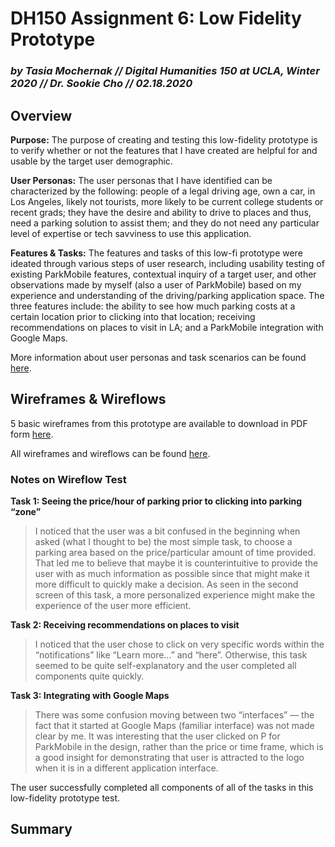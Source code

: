 # DH150 Assignment 6: Low Fidelity Prototype

### _by Tasia Mochernak // Digital Humanities 150 at UCLA, Winter 2020 // Dr. Sookie Cho // 02.18.2020_


## Overview

**Purpose:** The purpose of creating and testing this low-fidelity prototype is to verify whether or not the features that I have created are helpful for and usable by the target user demographic. 

**User Personas:** The user personas that I have identified can be characterized by the following: people of a legal driving age, own a car, in Los Angeles, likely not tourists, more likely to be current college students or recent grads; they have the desire and ability to drive to places and thus, need a parking solution to assist them; and they do not need any particular level of expertise or tech savviness to use this application. 

**Features & Tasks:** The features and tasks of this low-fi prototype were ideated through various steps of user research, including usability testing of existing ParkMobile features, contextual inquiry of a target user, and other observations made by myself (also a user of ParkMobile) based on my experience and understanding of the driving/parking application space. The three features include: the ability to see how much parking costs at a certain location prior to clicking into that location; receiving recommendations on places to visit in LA; and a ParkMobile integration with Google Maps.

More information about user personas and task scenarios can be found [here](https://docs.google.com/presentation/d/11dz4WrX4rDA3PaPw3xPM0CvFOS7pzUTsdDXwr7nQLl4/edit?usp=sharing).

## Wireframes & Wireflows

5 basic wireframes from this prototype are available to download in PDF form [here](https://drive.google.com/file/d/1dgxJxHLlqSpeau1Mgt2NmtKaLJ491fEM/view?usp=sharing).

All wireframes and wireflows can be found [here](https://docs.google.com/presentation/d/1BiwPBoQVrLznBH7h3skdUHdgDHVBF0VkMs-a9-DKQRk/edit?usp=sharing).

### Notes on Wireflow Test

**Task 1: Seeing the price/hour of parking prior to clicking into parking “zone”**
>I noticed that the user was a bit confused in the beginning when asked (what I thought to be) the most simple task, to choose a parking area based on the price/particular amount of time provided. That led me to believe that maybe it is counterintuitive to provide the user with as much information as possible since that might make it more difficult to quickly make a decision. As seen in the second screen of this task, a more personalized experience might make the experience of the user more efficient. 

**Task 2: Receiving recommendations on places to visit**
>I noticed that the user chose to click on very specific words within the “notifications” like “Learn more…” and “here”. Otherwise, this task seemed to be quite self-explanatory and the user completed all components quite quickly.

**Task 3: Integrating with Google Maps**
>There was some confusion moving between two “interfaces” — the fact that it started at Google Maps (familiar interface) was not made clear by me. It was interesting that the user clicked on P for ParkMobile in the design, rather than the price or time frame, which is a good insight for demonstrating that user is attracted to the logo when it is in a different application interface.

The user successfully completed all components of all of the tasks in this low-fidelity prototype test. 

## Summary
